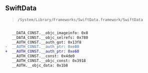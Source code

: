 ## SwiftData

> `/System/Library/Frameworks/SwiftData.framework/SwiftData`

```diff

   __DATA_CONST.__objc_imageinfo: 0x8
   __DATA_CONST.__objc_selrefs: 0x780
   __AUTH_CONST.__auth_got: 0x13f8
-  __AUTH_CONST.__auth_ptr: 0xe80
+  __AUTH_CONST.__auth_ptr: 0xe60
   __AUTH_CONST.__const: 0x4de0
   __AUTH_CONST.__objc_const: 0x3918
   __AUTH.__objc_data: 0x1b8

```
